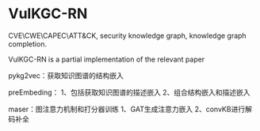 # VulKGC-RN
CVE\CWE\CAPEC\ATT&amp;CK, 
security knowledge graph, 
knowledge graph completion.

VulKGC-RN is a partial implementation of the relevant paper 

pykg2vec：获取知识图谱的结构嵌入

preEmbeding： 
    1、包括获取知识图谱的描述嵌入
    2、组合结构嵌入和描述嵌入

maser：图注意力机制和打分器训练
    1、GAT生成注意力嵌入
    2、convKB进行解码补全
